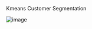 Kmeans Customer Segmentation



![image](https://user-images.githubusercontent.com/53484809/208311144-adc367b1-e44c-467c-97ad-3593de1b0442.png)

